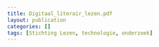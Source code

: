 ```yaml
---
title: Digitaal_literair_lezen.pdf
layout: publication
categories: []
tags: [Stichting Lezen, technologie, onderzoek]
---
```


